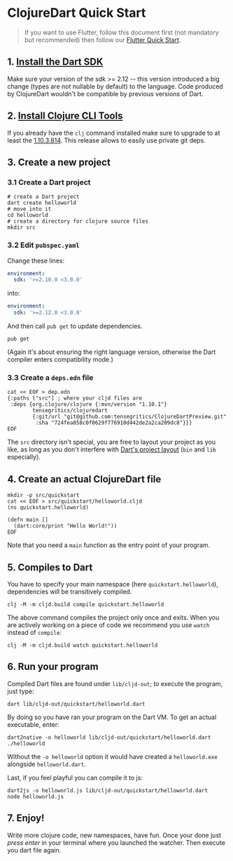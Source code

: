 # ClojureDart Quick Start

> If you want to use Flutter, follow this document first (not mandatory but recommended) then follow our [Flutter Quick Start](flutter-quick-start.md).

## 1. [Install the Dart SDK](https://dart.dev/get-dart#install)

Make sure your version of the sdk >= 2.12 -- this version introduced a big change (types are not nullable by default) to the language. Code produced by ClojureDart wouldn't be compatible by previous versions of Dart.

## 2. [Install Clojure CLI Tools](https://clojure.org/guides/getting_started#_clojure_installer_and_cli_tools)

If you already have the `clj` command installed make sure to upgrade to at least the [1.10.3.814](https://clojure.org/releases/tools#v1.10.3.814). This release allows to easily use private git deps.

## 3. Create a new project

### 3.1 Create a Dart project

``` shell
# create a Dart project
dart create helloworld
# move into it
cd helloworld
# create a directory for clojure source files
mkdir src
```

### 3.2 Edit `pubspec.yaml`

Change these lines:

``` yaml
environment:
  sdk: '>=2.10.0 <3.0.0'
```

into:

``` yaml
environment:
  sdk: '>=2.12.0 <3.0.0'
```

And then call `pub get` to update dependencies.

``` shell
pub get
```

(Again it's about ensuring the right language version, otherwise the Dart compiler enters compatibility mode.)

### 3.3 Create a `deps.edn` file

``` shell
cat << EOF > dep.edn
{:paths ["src"] ; where your cljd files are
 :deps {org.clojure/clojure {:mvn/version "1.10.1"}
        tensegritics/clojuredart
        {:git/url "git@github.com:tensegritics/ClojureDartPreview.git"
         :sha "724fea858c0f0629f776910d442de2a2ca209dc8"}}}
EOF
```

The `src` directory isn't special, you are free to layout your project as you like, as long as you don't
interfere with [Dart's project layout](https://dart.dev/tools/pub/package-layout) (`bin` and `lib` especially).

## 4. Create an actual ClojureDart file

``` shell
mkdir -p src/quickstart
cat << EOF > src/quickstart/helloworld.cljd
(ns quickstart.helloworld)

(defn main []
  (dart:core/print "Hello World!"))
EOF
```

Note that you need a `main` function as the entry point of your program.

## 5. Compiles to Dart

You have to specify your main namespace (here `quickstart.helloworld`), dependencies will be transitively compiled.

``` shell
clj -M -m cljd.build compile quickstart.helloworld
```

The above command compiles the project only once and exits. When you are actively working on a piece of code
we recommend you use `watch` instead of `compile`:

``` shell
clj -M -m cljd.build watch quickstart.helloworld
```

## 6. Run your program

Compiled Dart files are found under `lib/cljd-out`; to execute the program, just type:

``` shell
dart lib/cljd-out/quickstart/helloworld.dart
```

By doing so you have ran your program on the Dart VM. To get an actual executable, enter:

``` shell
dart2native -o helloworld lib/cljd-out/quickstart/helloworld.dart
./helloworld
```

Without the `-o helloworld` option it would have created a `helloworld.exe` alongside `helloworld.dart`.

Last, if you feel playful you can compile it to js:

``` shell
dart2js -o helloworld.js lib/cljd-out/quickstart/helloworld.dart
node helloworld.js
```

## 7. Enjoy!

Write more clojure code, new namespaces, have fun. Once your done
just *press enter* in your terminal where you launched the watcher.
Then execute you dart file again.
